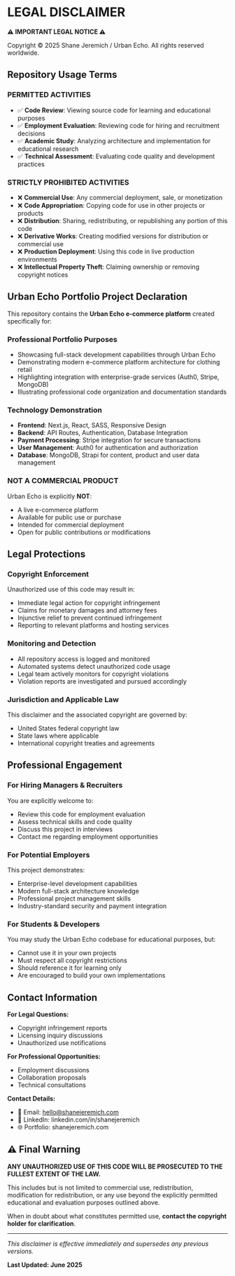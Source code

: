 # LEGAL DISCLAIMER

**⚠️ IMPORTANT LEGAL NOTICE ⚠️**

Copyright © 2025 Shane Jeremich / Urban Echo. All rights reserved worldwide.

## Repository Usage Terms

### PERMITTED ACTIVITIES

- ✅ **Code Review**: Viewing source code for learning and educational purposes
- ✅ **Employment Evaluation**: Reviewing code for hiring and recruitment decisions
- ✅ **Academic Study**: Analyzing architecture and implementation for educational research
- ✅ **Technical Assessment**: Evaluating code quality and development practices

### STRICTLY PROHIBITED ACTIVITIES

- ❌ **Commercial Use**: Any commercial deployment, sale, or monetization
- ❌ **Code Appropriation**: Copying code for use in other projects or products
- ❌ **Distribution**: Sharing, redistributing, or republishing any portion of this code
- ❌ **Derivative Works**: Creating modified versions for distribution or commercial use
- ❌ **Production Deployment**: Using this code in live production environments
- ❌ **Intellectual Property Theft**: Claiming ownership or removing copyright notices

## Urban Echo Portfolio Project Declaration

This repository contains the **Urban Echo e-commerce platform** created specifically for:

### Professional Portfolio Purposes

- Showcasing full-stack development capabilities through Urban Echo
- Demonstrating modern e-commerce platform architecture for clothing retail
- Highlighting integration with enterprise-grade services (Auth0, Stripe, MongoDB)
- Illustrating professional code organization and documentation standards

### Technology Demonstration

- **Frontend**: Next.js, React, SASS, Responsive Design
- **Backend**: API Routes, Authentication, Database Integration
- **Payment Processing**: Stripe integration for secure transactions
- **User Management**: Auth0 for authentication and authorization
- **Database**: MongoDB, Strapi for content, product and user data management

### NOT A COMMERCIAL PRODUCT

Urban Echo is explicitly **NOT**:

- A live e-commerce platform
- Available for public use or purchase
- Intended for commercial deployment
- Open for public contributions or modifications

## Legal Protections

### Copyright Enforcement

Unauthorized use of this code may result in:

- Immediate legal action for copyright infringement
- Claims for monetary damages and attorney fees
- Injunctive relief to prevent continued infringement
- Reporting to relevant platforms and hosting services

### Monitoring and Detection

- All repository access is logged and monitored
- Automated systems detect unauthorized code usage
- Legal team actively monitors for copyright violations
- Violation reports are investigated and pursued accordingly

### Jurisdiction and Applicable Law

This disclaimer and the associated copyright are governed by:

- United States federal copyright law
- State laws where applicable
- International copyright treaties and agreements

## Professional Engagement

### For Hiring Managers & Recruiters

You are explicitly welcome to:

- Review this code for employment evaluation
- Assess technical skills and code quality
- Discuss this project in interviews
- Contact me regarding employment opportunities

### For Potential Employers

This project demonstrates:

- Enterprise-level development capabilities
- Modern full-stack architecture knowledge
- Professional project management skills
- Industry-standard security and payment integration

### For Students & Developers

You may study the Urban Echo codebase for educational purposes, but:

- Cannot use it in your own projects
- Must respect all copyright restrictions
- Should reference it for learning only
- Are encouraged to build your own implementations

## Contact Information

**For Legal Questions:**

- Copyright infringement reports
- Licensing inquiry discussions
- Unauthorized use notifications

**For Professional Opportunities:**

- Employment discussions
- Collaboration proposals
- Technical consultations

**Contact Details:**

- 📧 Email: hello@shanejeremich.com
- 💼 LinkedIn: linkedin.com/in/shanejeremich
- 🌐 Portfolio: shanejeremich.com

## ⚠️ Final Warning

**ANY UNAUTHORIZED USE OF THIS CODE WILL BE PROSECUTED TO THE FULLEST EXTENT OF THE LAW.**

This includes but is not limited to commercial use, redistribution, modification for redistribution, or any use beyond the explicitly permitted educational and evaluation purposes outlined above.

When in doubt about what constitutes permitted use, **contact the copyright holder for clarification**.

---

_This disclaimer is effective immediately and supersedes any previous versions._

**Last Updated: June 2025**
